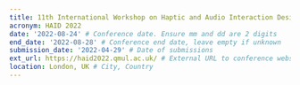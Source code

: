 ```yaml
---
title: 11th International Workshop on Haptic and Audio Interaction Design
acronym: HAID 2022
date: '2022-08-24' # Conference date. Ensure mm and dd are 2 digits
end_date: '2022-08-28' # Conference end date, leave empty if unknown
submission_date: '2022-04-29' # Date of submissions
ext_url: https://haid2022.qmul.ac.uk/ # External URL to conference website
location: London, UK # City, Country
---
```

